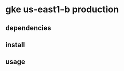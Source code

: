 # gke us-east1-b production

[//]: # (todo: description)

## dependencies

[//]: # (todo: dependencies)

## install

[//]: # (todo: install)

## usage

[//]: # (todo: usage)
